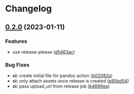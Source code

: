 # Changelog

## [0.2.0](https://github.com/rnprest/snip-lookup.nvim/compare/v0.1.1...v0.2.0) (2023-01-11)


### Features

* use release-please ([d5463ac](https://github.com/rnprest/snip-lookup.nvim/commit/d5463accc152d825771bc2509377ce2ac06c0f24))


### Bug Fixes

* **ci:** create initial file for pandoc action ([b02082a](https://github.com/rnprest/snip-lookup.nvim/commit/b02082aba2373f258af2b3b93937df4aa58f6dc0))
* **ci:** only attach assets once release is created ([e85bd54](https://github.com/rnprest/snip-lookup.nvim/commit/e85bd54a8a900b09596656294647b64f927b61e0))
* **ci:** pass upload_url from release job ([b4669ea](https://github.com/rnprest/snip-lookup.nvim/commit/b4669ea672c56e31332a4c7490229f3439009088))
